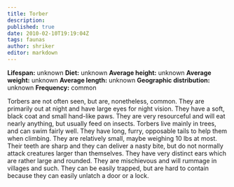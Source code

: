 ```yaml
---
title: Torber
description:
published: true
date: 2010-02-10T19:19:04Z
tags: faunas
author: shriker
editor: markdown
---
```

<!-- infobox starts -->
**Lifespan:** unknown
**Diet:** unknown
**Average height:** unknown
**Average weight:** unknown
**Average length:** unknown
**Geographic distribution:** unknown
**Frequency:** common
<!-- infobox ends -->

Torbers are not often seen, but are, nonetheless, common. They are primarily out at night and have large eyes for night vision. They have a soft, black coat and small hand-like paws. They are very resourceful and will eat nearly anything, but usually feed on insects. Torbers live mainly in trees, and can swim fairly well. They have long, furry, opposable tails to help them when climbing. They are relatively small, maybe weighing 10 lbs at most. Their teeth are sharp and they can deliver a nasty bite, but do not normally attack creatures larger than themselves. They have very distinct ears which are rather large and rounded. They are mischievous and will rummage in villages and such. They can be easily trapped, but are hard to contain because they can easily unlatch a door or a lock.